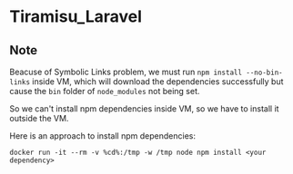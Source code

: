 # Tiramisu_Laravel

## Note

Beacuse of Symbolic Links problem, we must run `npm install --no-bin-links` inside VM, which will download the dependencies successfully but cause the `bin` folder of `node_modules` not being set.

So we can't install npm dependencies inside VM, so we have to install it outside the VM.

Here is an approach to install npm dependencies:

```batch
docker run -it --rm -v %cd%:/tmp -w /tmp node npm install <your dependency>
```
